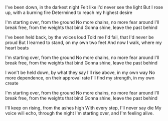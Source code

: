 I've been down, in the darkest night
Felt like I'd never see the light
But I rose up, with a burning fire
Determined to reach my highest desire

I'm starting over, from the ground
No more chains, no more fear around
I'll break free, from the weights that bind
Gonna shine, leave the past behind

I've been held back, by the voices loud
Told me I'd fail, that I'd never be proud
But I learned to stand, on my own two feet
And now I walk, where my heart beats

I'm starting over, from the ground
No more chains, no more fear around
I'll break free, from the weights that bind
Gonna shine, leave the past behind

I won't be held down, by what they say
I'll rise above, in my own way
No more dependence, on their approval rate
I'll find my strength, in my own create

I'm starting over, from the ground
No more chains, no more fear around
I'll break free, from the weights that bind
Gonna shine, leave the past behind

I'll keep on rising, from the ashes high
With every step, I'll never say die
My voice will echo, through the night
I'm starting over, and I'm feeling alive.
